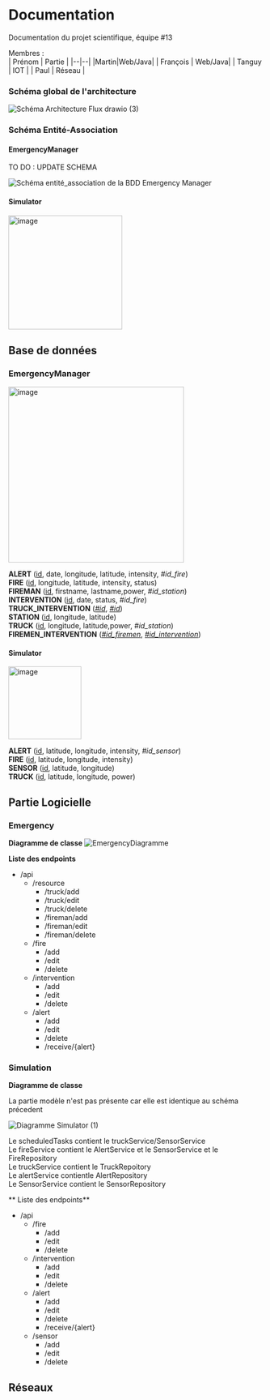
# Documentation

Documentation du projet scientifique, équipe #13

Membres :  
| Prénom | Partie |
|--|--|
|Martin|Web/Java|
| François | Web/Java|
| Tanguy | IOT |
| Paul | Réseau |

### Schéma global de l'architecture

![Schéma Architecture   Flux drawio (3)](https://user-images.githubusercontent.com/57757196/206454879-7eb72521-6e4c-419a-bbe5-569a15b16526.png)

### Schéma Entité-Association

#### EmergencyManager

TO DO : UPDATE SCHEMA

![Schéma entité_association de la BDD Emergency Manager](https://user-images.githubusercontent.com/102656423/206508251-797f42bf-31cb-4f91-b98b-5bb9cc6441f2.svg)

#### Simulator

<img width="225" alt="image" src="https://user-images.githubusercontent.com/102656423/206662008-acfe5e7b-2f02-405a-bcc6-d5304d5baf70.png">


## Base de données

### EmergencyManager
<img width="347" alt="image" src="https://user-images.githubusercontent.com/102656423/206653865-c0e83d61-f12b-48e8-9345-2f98a8593e85.png">


**ALERT** (<ins>id</ins>, date, longitude, latitude, intensity, _#id_fire_)<br>
**FIRE** (<ins>id</ins>, longitude, latitude, intensity, status)<br>
**FIREMAN** (<ins>id</ins>, firstname, lastname,power, _#id_station_)<br>
**INTERVENTION** (<ins>id</ins>, date, status, _#id_fire_)<br>
**TRUCK_INTERVENTION** (<ins>_#id_</ins>, <ins>_#id_</ins>)<br>
**STATION** (<ins>id</ins>, longitude, latitude)<br>
**TRUCK** (<ins>id</ins>, longitude, latitude,power, _#id_station_)<br>
**FIREMEN_INTERVENTION** (<ins>_#id_firemen_</ins>, <ins>_#id_intervention_</ins>)

#### Simulator
<img width="144" alt="image" src="https://user-images.githubusercontent.com/102656423/206661907-30815975-cec1-4326-aadb-6dd3ae3b9251.png">

**ALERT** (<ins>id</ins>, latitude, longitude, intensity, _#id_sensor_)<br>
**FIRE** (<ins>id</ins>, latitude, longitude, intensity)<br>
**SENSOR** (<ins>id</ins>, latitude, longitude)<br>
**TRUCK** (<ins>id</ins>, latitude, longitude, power)<br>

## Partie Logicielle

### Emergency

**Diagramme de classe**
![EmergencyDiagramme](https://user-images.githubusercontent.com/57757196/207066035-eefa3490-0d8c-4e06-bf71-d56f31950ff0.png)

**Liste des endpoints**

- /api
  - /resource
    - /truck/add
    - /truck/edit
    - /truck/delete
    - /fireman/add
    - /fireman/edit
    - /fireman/delete
  - /fire
    - /add
    - /edit
    - /delete
  - /intervention
    - /add
    - /edit
    - /delete
  - /alert
    - /add
    - /edit
    - /delete 
    - /receive/{alert}

### Simulation

**Diagramme de classe**

La partie modèle n'est pas présente car elle est identique au schéma précedent

![Diagramme Simulator (1)](https://user-images.githubusercontent.com/57757196/207084172-7f79f48d-6288-40b5-a831-59bf83093585.png)

Le scheduledTasks contient le truckService/SensorService  
Le fireService contient le AlertService et le SensorService et le FireRepository  
Le truckService contient le TruckRepoitory  
Le alertService contientle AlertRepository  
Le SensorService contient le SensorRepository  

** Liste des endpoints**

- /api
  - /fire
    - /add
    - /edit
    - /delete
  - /intervention
    - /add
    - /edit
    - /delete
  - /alert
    - /add
    - /edit
    - /delete 
    - /receive/{alert}
  - /sensor
    - /add
    - /edit
    - /delete 

## Réseaux
